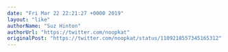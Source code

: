 ```yaml
---
date: "Fri Mar 22 22:21:27 +0000 2019"
layout: "like"
authorName: "Suz Hinton"
authorUrl: "https://twitter.com/noopkat"
originalPost: "https://twitter.com/noopkat/status/1109218557345165312"
---
```

